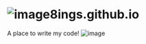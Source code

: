 # ![image]("http://img1.a.pcs.baidu.com/rest/2.0/pcs/thumbnail?method=generate&amp;path=%2F%E6%88%91%E7%9A%84%E7%85%A7%E7%89%87%2Fgithub.png&amp;app_id=246327&amp;width=740&amp;height=490")8ings.github.io
A place to write my code!
![image]("http://img7.a.pcs.baidu.com/rest/2.0/pcs/thumbnail?method=generate&amp;path=%2F%E6%88%91%E7%9A%84%E7%85%A7%E7%89%87%2F8ings-github.png&amp;app_id=246327&amp;width=740&amp;height=490")
